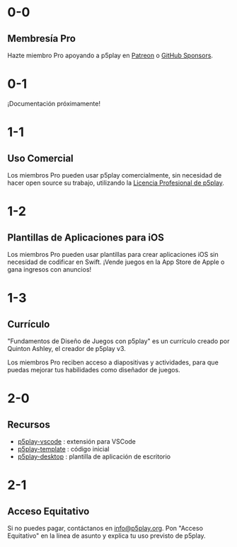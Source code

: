# 0-0

## Membresía Pro

Hazte miembro Pro apoyando a p5play en [Patreon](https://www.patreon.com/p5play) o [GitHub Sponsors](https://github.com/sponsors/quinton-ashley).

# 0-1

¡Documentación próximamente!

# 1-1

## Uso Comercial

Los miembros Pro pueden usar p5play comercialmente, sin necesidad de hacer open source su trabajo, utilizando la [Licencia Profesional de p5play](https://github.com/quinton-ashley/p5play-web/blob/main/pro/PRO_LICENSE.md).

# 1-2

## Plantillas de Aplicaciones para iOS

Los miembros Pro pueden usar plantillas para crear aplicaciones iOS sin necesidad de codificar en Swift. ¡Vende juegos en la App Store de Apple o gana ingresos con anuncios!

# 1-3

## Currículo

"Fundamentos de Diseño de Juegos con p5play" es un currículo creado por Quinton Ashley, el creador de p5play v3.

Los miembros Pro reciben acceso a diapositivas y actividades, para que puedas mejorar tus habilidades como diseñador de juegos.

# 2-0

## Recursos

- [p5play-vscode](https://github.com/quinton-ashley/p5play-vscode) : extensión para VSCode
- [p5play-template](https://github.com/quinton-ashley/p5play-template) : código inicial
- [p5play-desktop](https://github.com/quinton-ashley/p5play-desktop) : plantilla de aplicación de escritorio

# 2-1

## Acceso Equitativo

Si no puedes pagar, contáctanos en [info@p5play.org](mailto:info@p5play.org). Pon "Acceso Equitativo" en la línea de asunto y explica tu uso previsto de p5play.

